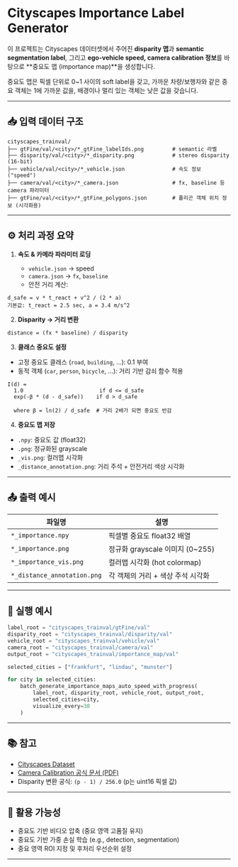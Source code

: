 # Cityscapes Importance Label Generator

이 프로젝트는 Cityscapes 데이터셋에서 주어진 **disparity 맵**과 **semantic segmentation label**, 그리고 **ego-vehicle speed, camera calibration 정보**를 바탕으로 \*\*중요도 맵 (importance map)\*\*을 생성합니다.

중요도 맵은 픽셀 단위로 0\~1 사이의 soft label을 갖고, 가까운 차량/보행자와 같은 중요 객체는 1에 가까운 값을, 배경이나 멀리 있는 객체는 낮은 값을 갖습니다.

---

## 📥 입력 데이터 구조

```
cityscapes_trainval/
├── gtFine/val/<city>/*_gtFine_labelIds.png         # semantic 라벨
├── disparity/val/<city>/*_disparity.png            # stereo disparity (16-bit)
├── vehicle/val/<city>/*_vehicle.json               # 속도 정보 ("speed")
├── camera/val/<city>/*_camera.json                 # fx, baseline 등 camera 파라미터
├── gtFine/val/<city>/*_gtFine_polygons.json        # 폴리곤 객체 위치 정보 (시각화용)
```

---

## ⚙️ 처리 과정 요약

1. **속도 & 카메라 파라미터 로딩**

   * `vehicle.json` → speed
   * `camera.json` → `fx`, `baseline`
   * 안전 거리 계산:

```
d_safe = v * t_react + v^2 / (2 * a)
기본값: t_react = 2.5 sec, a = 3.4 m/s^2
```

2. **Disparity → 거리 변환**

```
distance = (fx * baseline) / disparity
```

3. **클래스 중요도 설정**

* 고정 중요도 클래스 (`road`, `building`, ...): 0.1 부여
* 동적 객체 (`car`, `person`, `bicycle`, ...): 거리 기반 감쇠 함수 적용

```
I(d) =
  1.0                        if d <= d_safe
  exp(-β * (d - d_safe))    if d > d_safe

  where β = ln(2) / d_safe  # 거리 2배가 되면 중요도 반감
```

4. **중요도 맵 저장**

* `.npy`: 중요도 값 (float32)
* `.png`: 정규화된 grayscale
* `_vis.png`: 컬러맵 시각화
* `_distance_annotation.png`: 거리 주석 + 안전거리 색상 시각화

---

## 📤 출력 예시

| 파일명                         | 설명                         |
| --------------------------- | -------------------------- |
| `*_importance.npy`          | 픽셀별 중요도 float32 배열         |
| `*_importance.png`          | 정규화 grayscale 이미지 (0\~255) |
| `*_importance_vis.png`      | 컬러맵 시각화 (hot colormap)     |
| `*_distance_annotation.png` | 각 객체의 거리 + 색상 주석 시각화       |

---

## 🏃 실행 예시

```python
label_root = "cityscapes_trainval/gtFine/val"
disparity_root = "cityscapes_trainval/disparity/val"
vehicle_root = "cityscapes_trainval/vehicle/val"
camera_root = "cityscapes_trainval/camera/val"
output_root = "cityscapes_trainval/importance_map/val"

selected_cities = ["frankfurt", "lindau", "munster"]

for city in selected_cities:
    batch_generate_importance_maps_auto_speed_with_progress(
        label_root, disparity_root, vehicle_root, output_root,
        selected_cities=city,
        visualize_every=30
    )
```

---

## 📚 참고

* [Cityscapes Dataset](https://www.cityscapes-dataset.com/)
* [Camera Calibration 공식 문서 (PDF)](https://github.com/mcordts/cityscapesScripts/blob/master/docs/csCalibration.pdf)
* Disparity 변환 공식: `(p - 1) / 256.0` (p는 uint16 픽셀 값)

---

## 🎯 활용 가능성

* 중요도 기반 비디오 압축 (중요 영역 고품질 유지)
* 중요도 기반 가중 손실 학습 (e.g., detection, segmentation)
* 중요 영역 ROI 지정 및 후처리 우선순위 설정

---

